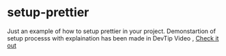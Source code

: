 # setup-prettier

Just an example of how to setup prettier in your project. Demonstartion of setup processs with explaination has been made in DevTip Video , [Check it out](https://www.youtube.com/watch?v=hPI9UnE4dws&index=47&list=PLV5CVI1eNcJgCrPH_e6d57KRUTiDZgs0u) 
